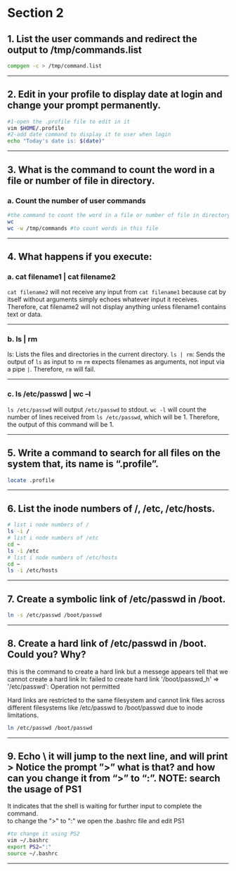 # Section 2
## 1. List the user commands and redirect the output to /tmp/commands.list
```bash
compgen -c > /tmp/command.list
```
---
## 2. Edit in your profile to display date at login and change your prompt permanently. 

```bash
#1-open the .profile file to edit in it
vim $HOME/.profile
#2-add date command to display it to user when login
echo "Today's date is: $(date)"

```
---
## 3. What is the command to count the word in a file or number of file in directory. 

### a. Count the number of user commands 
```bash
#the command to count the word in a file or number of file in directory is .
wc
wc -w /tmp/commands #to count words in this file
```
--- 
## 4. What happens if you execute:  
###  a.  cat filename1 | cat filename2  

`cat filename2` will not receive any input from `cat filename1` because cat by itself without arguments simply echoes whatever input it receives. Therefore, cat filename2 will not display anything unless filename1 contains text or data.

---
### b. ls | rm  

ls: Lists the files and directories in the current directory.
`ls | rm`: Sends the output of `ls` as input to `rm` 
`rm` expects filenames as arguments, not input via a pipe `|`. Therefore, `rm` will fail.

---
### c.  ls /etc/passwd | wc –l
`ls /etc/passwd` will output `/etc/passwd` to stdout.
`wc -l` will count the number of lines received from `ls /etc/passwd`, which will be 1. Therefore, the output of this command will be 1.  

---
## 5. Write a command to search for all files on the system that, its name is “.profile”. 
```bash
locate .profile
```
---
## 6.  List the inode numbers of /, /etc, /etc/hosts. 
```bash
# list i node numbers of /
ls -i /
# list i node numbers of /etc
cd ~
ls -i /etc
# list i node numbers of /etc/hosts
cd ~
ls -i /etc/hosts
```
---
## 7. Create a symbolic link of /etc/passwd in /boot. 
```bash
ln -s /etc/passwd /boot/passwd
```
---
## 8. Create a hard link of /etc/passwd in /boot. Could you? Why? 
this is the command to create a hard link but a messege appears tell that we cannot create a hard link
ln: failed to create hard link '/boot/passwd_h' => '/etc/passwd': Operation not permitted

Hard links are restricted to the same filesystem and cannot link files across different filesystems like /etc/passwd to /boot/passwd due to inode limitations.

```bash
ln /etc/passwd /boot/passwd
```
---
## 9. Echo \ it will jump to the next line, and will print > Notice the prompt ”>” what is that? and how can you change it from “>” to “:”. NOTE: search the usage of PS1  
It indicates that the shell is waiting for further input to complete the command.   
to change the ">" to ":" we open the .bashrc file and edit PS1
``` bash
#to change it using PS2
vim ~/.bashrc
export PS2=":"
source ~/.bashrc
```
---
 